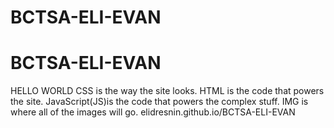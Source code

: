 # BCTSA-ELI-EVAN
# BCTSA-ELI-EVAN
HELLO WORLD
CSS is the way the site looks.
HTML is the code that powers the site.
JavaScript(JS)is the code that powers the complex stuff.
IMG is where all of the images will go.
elidresnin.github.io/BCTSA-ELI-EVAN 

